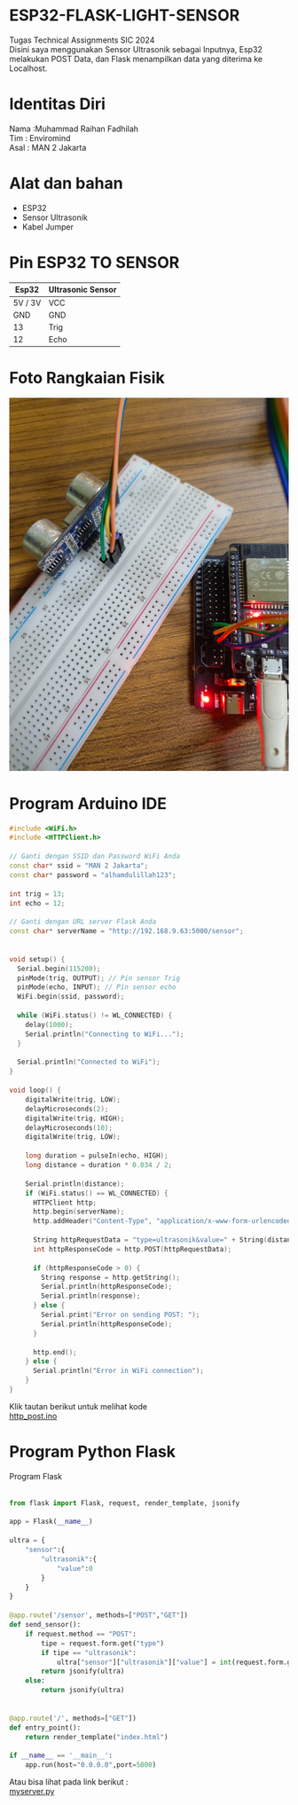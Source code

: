 # ESP32-FLASK-LIGHT-SENSOR
Tugas Technical Assignments SIC 2024<br>
Disini saya menggunakan Sensor Ultrasonik sebagai Inputnya, Esp32 melakukan POST Data, dan Flask menampilkan data yang diterima ke Localhost.

# Identitas Diri
Nama :Muhammad Raihan Fadhilah<br>
Tim  : Enviromind<br>
Asal : MAN 2 Jakarta<br>

# Alat dan bahan
- ESP32
- Sensor Ultrasonik
- Kabel Jumper

# Pin ESP32 TO SENSOR
| Esp32 | Ultrasonic Sensor       |
|----------------|------------------|
| 5V / 3V| VCC |
| GND | GND |
| 13 | Trig |
| 12 | Echo |
# Foto Rangkaian Fisik
![Gambar Proyek](img/Rangkaian_Fisik.jpg)

# Program Arduino IDE
```c++
#include <WiFi.h>
#include <HTTPClient.h>

// Ganti dengan SSID dan Password WiFi Anda
const char* ssid = "MAN 2 Jakarta";
const char* password = "alhamdulillah123";

int trig = 13;
int echo = 12;

// Ganti dengan URL server Flask Anda
const char* serverName = "http://192.168.9.63:5000/sensor";


void setup() {
  Serial.begin(115200);
  pinMode(trig, OUTPUT); // Pin sensor Trig
  pinMode(echo, INPUT); // Pin sensor echo
  WiFi.begin(ssid, password);

  while (WiFi.status() != WL_CONNECTED) {
    delay(1000);
    Serial.println("Connecting to WiFi...");
  }
  
  Serial.println("Connected to WiFi");
}

void loop() {
    digitalWrite(trig, LOW);
    delayMicroseconds(2);
    digitalWrite(trig, HIGH);
    delayMicroseconds(10);
    digitalWrite(trig, LOW);

    long duration = pulseIn(echo, HIGH);
    long distance = duration * 0.034 / 2;

    Serial.println(distance);
    if (WiFi.status() == WL_CONNECTED) {
      HTTPClient http;
      http.begin(serverName);
      http.addHeader("Content-Type", "application/x-www-form-urlencoded");

      String httpRequestData = "type=ultrasonik&value=" + String(distance);
      int httpResponseCode = http.POST(httpRequestData);

      if (httpResponseCode > 0) {
        String response = http.getString();
        Serial.println(httpResponseCode);
        Serial.println(response);
      } else {
        Serial.print("Error on sending POST: ");
        Serial.println(httpResponseCode);
      }

      http.end();
    } else {
      Serial.println("Error in WiFi connection");
    }
}
```
Klik tautan berikut untuk melihat kode <br>
[http_post.ino](http_post/http_post.ino)

# Program Python Flask
Program Flask
```python

from flask import Flask, request, render_template, jsonify

app = Flask(__name__)

ultra = {
    "sensor":{
        "ultrasonik":{
            "value":0
        }
    }
}

@app.route('/sensor', methods=["POST","GET"])
def send_sensor():
    if request.method == "POST":
        tipe = request.form.get("type")
        if tipe == "ultrasonik":
            ultra["sensor"]["ultrasonik"]["value"] = int(request.form.get("value"))
        return jsonify(ultra)
    else:
        return jsonify(ultra)
    

@app.route('/', methods=["GET"])
def entry_point():
    return render_template("index.html")

if __name__ == '__main__':
    app.run(host="0.0.0.0",port=5000)
```
Atau bisa lihat pada link berikut : <br>
[myserver.py](myserver.py)
